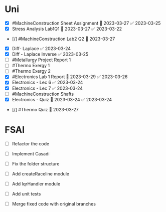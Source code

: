 # Uni
- [x] #MachineConstruction Sheet Assignment 📅 2023-03-27 ✅ 2023-03-25
- [x] Stress Analysis Lab1Q1 📅 2023-03-27 ✅ 2023-03-22
- [/] #MachineConstruction Lab2 Q2 📅 2023-03-27
- [x] Diff- Laplace ✅ 2023-03-24
- [x] Diff - Laplace Inverse ✅ 2023-03-25
- [ ] #Metallurgy Project Report 1
- [ ] #Thermo Exergy 1
- [ ] #Thermo Exergy 2
- [x] #Electronics Lab 1 Report 📅 2023-03-29 ✅ 2023-03-26
- [x] Electronics - Lec 6 ✅ 2023-03-24
- [x] Electronics - Lec 7 ✅ 2023-03-24
- [ ] #MachineConstruction Shafts
- [x] Electronics - Quiz 📅 2023-03-24 ✅ 2023-03-24
- [/] #Thermo Quiz 📅 2023-03-27


# FSAI
- [ ] Refactor the code
- [ ] Implement Casadi
- [ ] Fix the folder structure
- [ ] Add createRaceline module
- [ ] Add lqrHandler module
- [ ] Add unit tests
- [ ] Merge fixed code with original branches


